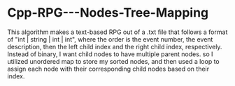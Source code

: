 # Cpp-RPG---Nodes-Tree-Mapping
This algorithm makes a text-based RPG out of a .txt file that follows a format of "int | string | int | int", where the order is the event number, the event description, then the left child index and the right child index, respectively. Instead of binary, I want child nodes to have multiple parent nodes. so I utilized unordered map to store my sorted nodes, and then used a loop to assign each node with their corresponding child nodes based on their index.
